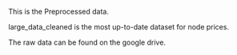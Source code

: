 This is the Preprocessed data. 

large_data_cleaned is the most up-to-date dataset for node prices. 


The raw data can be found on the google drive.
